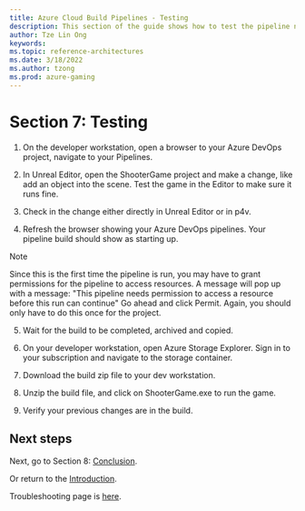 ```yaml
---
title: Azure Cloud Build Pipelines - Testing
description: This section of the guide shows how to test the pipeline now that all components have been set up. This is part 8 of an 8 part series.
author: Tze Lin Ong
keywords: 
ms.topic: reference-architectures
ms.date: 3/18/2022
ms.author: tzong
ms.prod: azure-gaming
---
```


# Section 7: Testing

1. On the developer workstation, open a browser to your Azure DevOps project, navigate to your Pipelines.

2. In Unreal Editor, open the ShooterGame project and make a change, like add an object into the scene. Test the game in the Editor to make sure it runs fine.

3. Check in the change either directly in Unreal Editor or in p4v.

4. Refresh the browser showing your Azure DevOps pipelines. Your pipeline build should show as starting up.

>[!NOTE]
>  Since this is the first time the pipeline is run, you may have to grant permissions for the pipeline to access resources. 
>  A message will pop up with a message:
>  "This pipeline needs permission to access a resource before this run can continue"
>  Go ahead and click Permit.
>  Again, you should only have to do this once for the project.


5. Wait for the build to be completed, archived and copied.

6. On your developer workstation, open Azure Storage Explorer. Sign in to your subscription and navigate to the storage container.

7. Download the build zip file to your dev workstation.

8. Unzip the build file, and click on ShooterGame.exe to run the game.

9. Verify your previous changes are in the build.

## Next steps

Next, go to Section 8: [Conclusion](./azurecloudbuilds-8-conclusion.md).

Or return to the [Introduction](./azurecloudbuilds-0-intro.md).

Troubleshooting page is [here](./azurecloudbuilds-9-troubleshooting.md).
